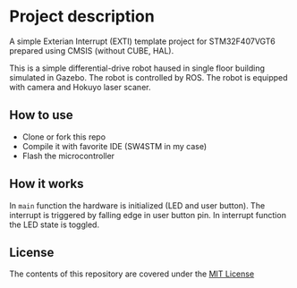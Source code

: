# Project description

A simple Exterian Interrupt (EXTI) template project for STM32F407VGT6 prepared using CMSIS
(without CUBE, HAL).

This is a simple differential-drive robot haused in single floor building simulated in Gazebo.
The robot is controlled by ROS. The robot is equipped with camera and Hokuyo laser scaner. 

## How to use

* Clone or fork this repo
* Compile it with favorite IDE (SW4STM in my case)
* Flash the microcontroller

## How it works

In `main` function the hardware is initialized (LED and user button). The interrupt is triggered
by falling edge in user button pin. In interrupt function the LED state is toggled.

## License
The contents of this repository are covered under the [MIT License](./LICENSE.txt)

